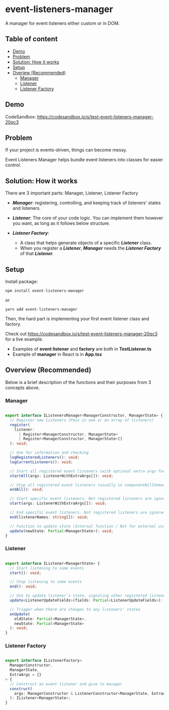 # event-listeners-manager

A manager for event listeners either custom or in DOM.

## Table of content

- [Demo](#demo)
- [Problem](#problem)
- [Solution: How it works](#solution-how-it-works)
- [Setup](#setup)
- [Overiew (Recommended)](#overview-recommended)
  - [Manager](#manager)
  - [Listener](#listener)
  - [Listener Factory](#listener-factory)

## Demo

CodeSandbox: https://codesandbox.io/s/test-event-listeners-manager-20qc3

## Problem

If your project is events-driven, things can become messy. 

Event Listeners Manager helps bundle event listeners into classes for easier control.

## Solution: How it works

There are 3 important parts: Manager, Listener, Listener Factory  

- **_Manager_**: registering, controlling, and keeping track of listeners' states and listeners.  

- **_Listener_**: The core of your code logic. You can implement them however you want, as long as it follows below structure.  

- **_Listener Factory_**: 
   - A class that helps generate objects of a specific **_Listener_** class. 
   - When you register a **_Listener_**, **_Manager_** needs the **_Listener Factory_** of that **_Listener_**.  

## Setup

Install package:

`npm install event-listeners-manager`

or  

`yarn add event-listeners-manager`

Then, the hard part is implementing your first event listener class and factory.

Check out https://codesandbox.io/s/test-event-listeners-manager-20qc3 for a live example.
- Examples of **event listener** and **factory** are both in **TestListener.ts**
- Example of **manager** in React is in **App.tsx**

## Overview (Recommended)

Below is a brief description of the functions and their purposes from 3 concepts above.

### Manager

```ts

export interface IListenersManager<ManagerConstructor, ManagerState> {
  // Register new listeners (Pass in one or an array of listeners)
  register(
    listener:
      | Register<ManagerConstructor, ManagerState>
      | Register<ManagerConstructor, ManagerState>[]
  ): void;

  // Use for information and checking
  logRegisteredListeners(): void;
  logCurrentListeners(): void;

  // Start all registered event listeners (with optional extra args for any listeners) (usually in componentDidMount)
  startAll(args: ListenerWithExtraArgs[]): void;

  // Stop all registered event listeners (usually in componentWillUnmount)
  endAll(): void;

  // Start specific event listeners. Not registered listeners are ignored
  start(args: ListenerWithExtraArgs[]): void;

  // End specific event listeners. Not registered listeners are ignored
  end(listenerNames: string[]): void;

  // Function to update state (Internal function / Not for external usage)
  update(newState: Partial<ManagerState>): void;
}

```

### Listener

```ts

export interface IListener<ManagerState> {
  // Start listening to some events
  start(): void;

  // Stop listening to some events
  end(): void;

  // Use to update listener's state, signaling other registered listeners to do some actions optionally.
  update<ListenerUpdateFields>(fields: Partial<ListenerUpdateFields>): void;

  // Trigger when there are changes to any listeners' states
  onUpdate(
    oldState: Partial<ManagerState>,
    newState: Partial<ManagerState>
  ): void;
}

```

### Listener Factory

```ts

export interface IListenerFactory<
  ManagerConstructor,
  ManagerState,
  ExtraArgs = {}
> {
  // Construct an event listener and give to manager
  construct(
    args: ManagerConstructor & ListenerConstructor<ManagerState, ExtraArgs>
  ): IListener<ManagerState>;
}

```
